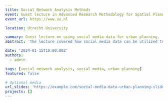 ```yaml
---
title: Social Network Analysis Methods
event: Guest lecture in Advanced Research Methodology for Spatial Planning course
event_url: https://www.uu.nl

location: Utrecht University

summary: Guest lecture on using social media data for urban planning.
abstract: 'The lecture covered how social media data can be utilized to analyze urban dynamics and empower planning decisions.'

date: '2024-01-15T10:00:00Z'
authors:
  - admin

tags: [social network analysis, social media, urban planning]
featured: false

# Optional media
url_slides: 'https://example.com/social-media-data-urban-planning-slides.pdf'
projects: []
---
```

